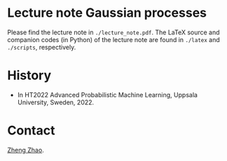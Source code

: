 # Lecture note Gaussian processes

Please find the lecture note in `./lecture_note.pdf`. The LaTeX source and companion codes (in Python) of the lecture note
are found in `./latex` and `./scripts`, respectively.

# History

- In HT2022 Advanced Probabilistic Machine Learning, Uppsala University, Sweden, 2022.

# Contact

[Zheng Zhao](https://zz.zabemon.com).
